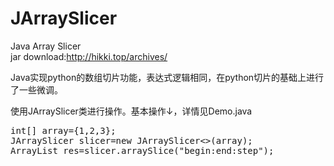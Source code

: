 # JArraySlicer
Java Array Slicer
<br>jar download:http://hikki.top/archives/

Java实现python的数组切片功能，表达式逻辑相同，在python切片的基础上进行了一些微调。

使用JArraySlicer类进行操作。基本操作↓，详情见Demo.java
<pre>
int[] array={1,2,3};
JArraySlicer<Integer> slicer=new JArraySlicer<>(array);
ArrayList<Integer> res=slicer.arraySlice("begin:end:step");
</pre>

